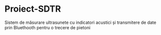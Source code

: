 # Proiect-SDTR
Sistem de măsurare ultrasunete cu indicatori acustici și transmitere de date prin Bluethooth pentru o trecere de pietoni
